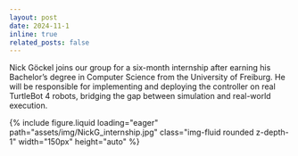 ```yaml
---
layout: post
date: 2024-11-1
inline: true
related_posts: false
---
```


Nick Göckel joins our group for a six-month internship after earning his Bachelor’s degree in Computer Science from the University of Freiburg. He will be responsible for implementing and deploying the controller on real TurtleBot 4 robots, bridging the gap between simulation and real-world execution.
<div class="mt-3">
    {% include figure.liquid loading="eager" path="assets/img/NickG_internship.jpg" class="img-fluid rounded z-depth-1" width="150px" height="auto" %}
</div>